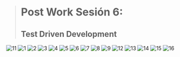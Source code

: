 > # Post Work Sesión 6:
> ## Test Driven Development
>
![11](https://user-images.githubusercontent.com/103444882/167027399-22a9f536-40bd-4817-a36f-ebddd77b52ae.png)
![1](https://user-images.githubusercontent.com/103444882/167027369-b7f9d033-cf66-4eff-b107-7f59673f4f94.png)
![2](https://user-images.githubusercontent.com/103444882/167027374-ef41c491-d7af-4515-86cf-a5c7f8ee2b82.png)
![3](https://user-images.githubusercontent.com/103444882/167027377-54d0a6e2-330e-42a1-b6da-0ac8a0da6a31.png)
![4](https://user-images.githubusercontent.com/103444882/167027378-68ff2c59-d3fe-4dda-8543-e2992592c24d.png)
![5](https://user-images.githubusercontent.com/103444882/167027379-53e2319b-99dd-4d00-9df0-65485715149b.png)
![6](https://user-images.githubusercontent.com/103444882/167027389-1066f977-8f1a-476c-a125-f72fa9ea6e37.png)
![7](https://user-images.githubusercontent.com/103444882/167027390-bb72b05e-14eb-473e-959a-e133b3ce829d.png)
![8](https://user-images.githubusercontent.com/103444882/167027392-fcea7139-2271-417b-a5f3-70627f2e1a84.png)
![9](https://user-images.githubusercontent.com/103444882/167027394-311d6278-62e9-455d-9787-3b5ac11b13b9.png)
![12](https://user-images.githubusercontent.com/103444882/167027405-3a6744b3-9726-4a5d-b096-49158fa83060.png)
![13](https://user-images.githubusercontent.com/103444882/167027408-8f0fed0a-c08d-43d8-b565-5dac794eb287.png)
![14](https://user-images.githubusercontent.com/103444882/167027414-8bfa5e16-862d-494a-8eb1-48897b115ae5.png)
![15](https://user-images.githubusercontent.com/103444882/167027416-10643b39-b53f-4c07-884b-e470aa6d2aac.png)
![16](https://user-images.githubusercontent.com/103444882/167027420-756b290f-3244-4636-bc1f-d21624932fca.png)
